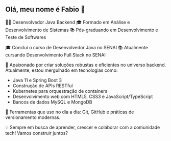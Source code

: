 ## Olá, meu nome é Fabio 👋

👨‍💻 Desenvolvedor Java Backend
🎓 Formado em Análise e Desenvolvimento de Sistemas
📚 Pós-graduando em Desenvolvimento e Teste de Softwares

🎓 Concluí o curso de Desenvolvedor Java no SENAI
📚 Atualmente cursando Desenvolvimento Full Stack no SENAI

🚀 Apaixonado por criar soluções robustas e eficientes no universo backend. Atualmente, estou mergulhado em tecnologias como:

  * Java 11 e Spring Boot 3
  * Construção de APIs RESTful
  * Kubernetes para orquestração de containers
  * Desenvolvimento web com HTML5, CSS3 e JavaScript/TypeScript
  * Bancos de dados MySQL e MongoDB
    
🔧 Ferramentas que uso no dia a dia: Git, GitHub e práticas de versionamento modernas.

💡 Sempre em busca de aprender, crescer e colaborar com a comunidade tech! Vamos construir juntos?
